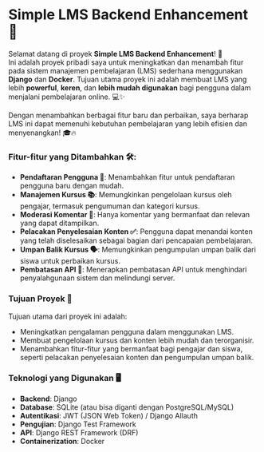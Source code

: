 # Simple LMS Backend Enhancement 🚀

Selamat datang di proyek **Simple LMS Backend Enhancement**! 🎉  
Ini adalah proyek pribadi saya untuk meningkatkan dan menambah fitur pada sistem manajemen pembelajaran (LMS) sederhana menggunakan **Django** dan **Docker**. Tujuan utama proyek ini adalah membuat LMS yang lebih **powerful**, **keren**, dan **lebih mudah digunakan** bagi pengguna dalam menjalani pembelajaran online. 💻✨

Dengan menambahkan berbagai fitur baru dan perbaikan, saya berharap LMS ini dapat memenuhi kebutuhan pembelajaran yang lebih efisien dan menyenangkan! 🎓🔥

### Fitur-fitur yang Ditambahkan 🛠️:

- **Pendaftaran Pengguna 📝**: Menambahkan fitur untuk pendaftaran pengguna baru dengan mudah.
- **Manajemen Kursus 📚**: Memungkinkan pengelolaan kursus oleh pengajar, termasuk pengumuman dan kategori kursus.
- **Moderasi Komentar 💬**: Hanya komentar yang bermanfaat dan relevan yang dapat ditampilkan.
- **Pelacakan Penyelesaian Konten ✅**: Pengguna dapat menandai konten yang telah diselesaikan sebagai bagian dari pencapaian pembelajaran.
- **Umpan Balik Kursus 🗣️**: Memungkinkan pengumpulan umpan balik dari siswa untuk perbaikan kursus.
- **Pembatasan API 🚧**: Menerapkan pembatasan API untuk menghindari penyalahgunaan sistem dan melindungi server.

### Tujuan Proyek 🎯

Tujuan utama dari proyek ini adalah:
- Meningkatkan pengalaman pengguna dalam menggunakan LMS.
- Membuat pengelolaan kursus dan konten lebih mudah dan terorganisir.
- Menambahkan fitur-fitur yang bermanfaat bagi pengajar dan siswa, seperti pelacakan penyelesaian konten dan pengumpulan umpan balik.

### Teknologi yang Digunakan 🖥️
- **Backend**: Django
- **Database**: SQLite (atau bisa diganti dengan PostgreSQL/MySQL)
- **Autentikasi**: JWT (JSON Web Token) / Django Allauth
- **Pengujian**: Django Test Framework
- **API**: Django REST Framework (DRF)
- **Containerization**: Docker
